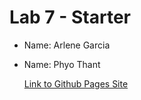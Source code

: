 # Lab 7 - Starter

- Name: Arlene Garcia
- Name: Phyo Thant

  [Link to Github Pages Site](https://arlenecse.github.io/Lab6_Starter_Fork/)
